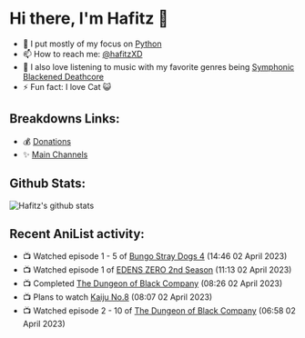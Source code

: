 # Hi there, I'm Hafitz 👋
- 🐍 I put mostly of my focus on [Python](https://python.org)
- 📫 How to reach me: [@hafitzXD](https://t.me/hafitzXD)
- 🎵 I also love listening to music with my favorite genres being [Symphonic Blackened Deathcore](https://youtu.be/qyYmS_iBcy4)
- ⚡ Fun fact: I love Cat 😺

## Breakdowns Links:
- 💰 [Donations](https://t.me/TheBreakdowns/2)
- ✨ [Main Channels](https://t.me/TheBreakdowns)

## Github Stats:
![Hafitz's github stats](https://github-readme-stats.vercel.app/api?username=breakdowns&show_icons=true&count_private=true&bg_color=00000000&text_color=777)

## Recent AniList activity:
<!-- ANILIST_ACTIVITY:start -->

-   📺 Watched episode 1 - 5 of [Bungo Stray Dogs 4](https://anilist.co/anime/141249) (14:46 02 April 2023)
-   📺 Watched episode 1 of [EDENS ZERO 2nd Season](https://anilist.co/anime/144932) (11:13 02 April 2023)
-   📺 Completed [The Dungeon of Black Company](https://anilist.co/anime/120608) (08:26 02 April 2023)
-   📺 Plans to watch [Kaiju No.8](https://anilist.co/anime/153288) (08:07 02 April 2023)
-   📺 Watched episode 2 - 10 of [The Dungeon of Black Company](https://anilist.co/anime/120608) (06:58 02 April 2023)

<!-- ANILIST_ACTIVITY:end -->
